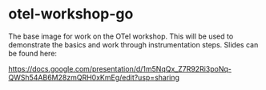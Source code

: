 # otel-workshop-go
The base image for work on the OTel workshop. This will be used to demonstrate the basics and work through instrumentation steps. Slides can be found here:

https://docs.google.com/presentation/d/1m5NqQx_Z7R92Ri3poNq-QWSh54AB6M28zmQRH0xKmEg/edit?usp=sharing